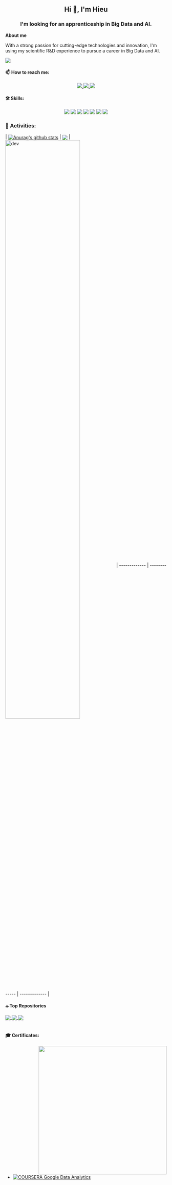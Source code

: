 <!-- <img align="left" width="400" src="https://github.githubassets.com/images/modules/profile/profile-first-repo.svg" /> -->


<h2 align="center">Hi 👋, I'm Hieu</h2>

<h3 align="center"><b>I'm looking for an apprenticeship in Big Data and AI.</span></b></h3>

**About me**

With a strong passion for cutting-edge technologies and innovation, I'm using my scientific R&D experience to pursue a career in Big Data and AI.

![](https://komarev.com/ghpvc/?username=aiglivora&style=flat-square)

#### 📫 How to reach me:

<p align="center">
  <a href="https://linkedin.com/in/XXX" target="_blank">
    <img src="https://img.icons8.com/fluent/48/000000/linkedin.png"/>
  </a>
  <a href="https://github.com/aiglivora" alt="Github">
    <img src="https://img.icons8.com/fluent/48/000000/github.png"/>
  </a> 
  <a href="mailto:trung-hieu.nguyen@outlook.com" alt="Email">
    <img src="https://img.icons8.com/fluent/48/000000/mailing.png"/>
  </a>
</p>

#### 🛠 Skills:
<p align="center">
  <img src="https://img.icons8.com/?size=48&id=13441&format=png&color=000000"/>
  <img src="https://img.icons8.com/?size=48&id=J6KcaRLsTgpZ&format=png&color=000000)"/> 
  <img src="https://img.icons8.com/?size=48&id=CLvQeiwFpit4&format=png&color=000000"/>
  <img src="https://img.icons8.com/color/48/000000/git.png"/>
  <img src="https://img.icons8.com/fluent/48/000000/github.png"/>
  <img src="https://img.icons8.com/?size=48&id=F4uMFPZgS0gt&format=png&color=000000"/>
  <img src="https://img.icons8.com/fluent/48/000000/spyder-ide.png"/>
</p>

### 🚀 Activities:
| <a href="https://github.com/aiglivora/github-readme-stats"><img align="center" src="https://github-readme-stats.vercel.app/api?username=aiglivora&show_icons=true&include_all_commits=true&theme=shadow_green&hide_border=true" alt="Anurag's github stats" /></a> | <a href="https://github.com/aiglivora/github-readme-stats"><img align="center" src="https://github-readme-stats.vercel.app/api/top-langs/?username=aiglivora&layout=compact&theme=shadow_green&hide_border=true" /></a> | <img align="center" src="https://cdn.dribbble.com/users/1059583/screenshots/4171367/coding-freak.gif" alt="dev" width="68%"/>
| ------------- | ------------- | 
------------- |


#### 🔝 Top Repositories
<a href="https://github.com/aiglivora/github-readme-stats">
  <img align="center" src="https://github-readme-stats.vercel.app/api/pin/?username=aiglivora&repo=French-Cities-Visualization&theme=shadow_green" />
</a>

<a href="https://github.com/aiglivora/github-readme-stats">
  <img align="center" src="https://github-readme-stats.vercel.app/api/pin/?username=aiglivora&repo=Kids_reminder_timer_program&theme=shadow_green" />
</a>

<a href="https://github.com/aiglivora/github-readme-stats">
  <img align="center" src="https://github-readme-stats.vercel.app/api/pin/?username=aiglivora&repo=Case-Study-Bellabeat&theme=shadow_green" />
</a>

<br />
<br />

#### 🎓 Certificates:

<img align="right" width="400" src="https://github.githubassets.com/images/modules/profile/profile-joined-github.svg">

- [![COURSERA](https://img.shields.io/badge/-COURSERA-green) Google Data Analytics](https://www.coursera.org/account/accomplishments/specialization/certificate/X3TSHAVIEZQW)

